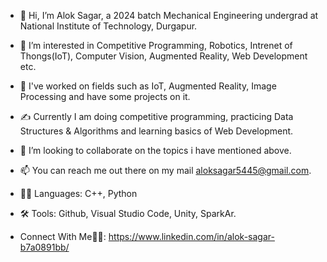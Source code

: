 - 👋 Hi, I’m Alok Sagar, a 2024 batch Mechanical Engineering undergrad at National Institute of Technology, Durgapur.
- 👀 I’m interested in Competitive Programming, Robotics, Intrenet of Thongs(IoT), Computer Vision, Augmented Reality, Web Development etc.
- 🌱 I've worked on fields such as IoT, Augmented Reality, Image Processing and have some projects on it.
- ✍️ Currently I am doing competitive programming, practicing Data Structures & Algorithms and learning basics of Web Development.
- 💞️ I’m looking to collaborate on the topics i have mentioned above.
- 📫 You can reach me out there on my mail aloksagar5445@gmail.com.

- 👨‍🏫 Languages: C++, Python

- 🛠️ Tools: Github, Visual Studio Code, Unity, SparkAr.

- Connect With Me🤜🤛:
  https://www.linkedin.com/in/alok-sagar-b7a0891bb/



<!---
Alok5445Sagar/Alok5445Sagar is a ✨ special ✨ repository because its `README.md` (this file) appears on your GitHub profile.
You can click the Preview link to take a look at your changes.
--->
